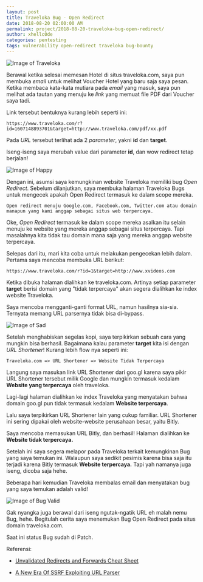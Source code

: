 ```yaml
---
layout: post
title: Traveloka Bug - Open Redirect
date: 2018-08-20 02:00:00 AM
permalink: project/2018-08-20-traveloka-bug-open-redirect/
author: xhellc0de
categories: pentesting
tags: vulnerability open-redirect traveloka bug-bounty
---
```

![Image of Traveloka](https://noobsec.org/images/tv.png)

Berawal ketika selesai memesan Hotel di situs traveloka.com, saya pun membuka *email* untuk melihat Voucher Hotel yang baru saja saya pesan. Ketika membaca kata-kata mutiara pada *email* yang masuk, saya pun melihat ada tautan yang menuju ke *link* yang memuat file PDF dari Voucher saya tadi. 

Link tersebut bentuknya kurang lebih seperti ini:
```
https://www.traveloka.com/r?id=1607148893701&target=http://www.traveloka.com/pdf/xx.pdf
```

Pada *URL* tersebut terlihat ada 2 *parameter*, yakni **id** dan **target**.

Iseng-iseng saya merubah value dari parameter **id**, dan wow redirect tetap berjalan!

![Image of Happy](https://noobsec.org/images/happy.gif)

Dengan ini, asumsi saya kemungkinan website Traveloka memiliki bug *Open Redirect*. Sebelum dilanjutkan, saya membuka halaman Traveloka Bugs untuk mengecek apakah Open Redirect termasuk ke dalam scope mereka.

```
Open redirect menuju Google.com, Facebook.com, Twitter.com atau domain manapun yang kami anggap sebagai situs web terpercaya.
```

Oke, *Open Redirect* termasuk ke dalam scope mereka asalkan itu selain menuju ke website yang mereka anggap sebagai situs terpercaya. Tapi masalahnya kita tidak tau domain mana saja yang mereka anggap website terpercaya.

Selepas dari itu, mari kita coba untuk melakukan pengecekan lebih dalam. Pertama saya mencoba membuka URL berikut: 

```
https://www.traveloka.com/r?id=1&target=http://www.xvideos.com
```

Ketika dibuka halaman dialihkan ke traveloka.com. Artinya setiap parameter **target** berisi domain yang "tidak terpercaya" akan segera dialihkan ke index website Traveloka.

Saya mencoba mengganti-ganti format URL, namun hasilnya sia-sia. Ternyata memang URL parsernya tidak bisa di-bypass.

![Image of Sad](https://noobsec.org/images/sad.gif)

Setelah menghabiskan segelas kopi, saya terpikirkan sebuah cara yang mungkin bisa berhasil. Bagaimana kalau parameter **target** kita isi dengan *URL Shortener*!
Kurang lebih flow nya seperti ini:

```
Traveloka.com => URL Shortener => Website Tidak Terpercaya
```

Langung saya masukan link URL Shortener dari goo.gl karena saya pikir URL Shortener tersebut milik Google dan mungkin termasuk kedalam **Website yang terpercaya** oleh traveloka.

Lagi-lagi halaman dialihkan ke index Traveloka yang menyatakan bahwa domain goo.gl pun tidak termasuk kedalam **Website terpercaya**.

Lalu saya terpikirkan URL Shortener lain yang cukup familiar. URL Shortener ini sering dipakai oleh website-website perusahaan besar, yaitu Bitly.

Saya mencoba memasukan URL Bitly, dan berhasil! Halaman dialihkan ke **Website tidak terpercaya.**

Setelah ini saya segera melapor pada Traveloka terkait kemungkinan Bug yang saya temukan ini. Walaupun saya sedikit pesimis karena bisa saja itu terjadi karena Bitly termasuk **Website terpercaya.** Tapi yah namanya juga iseng, dicoba saja hehe.

Beberapa hari kemudian Traveloka membalas email dan menyatakan bug yang saya temukan adalah valid!

![Image of Bug Valid](https://noobsec.org/images/email_tv.jpg)

Gak nyangka juga berawal dari iseng ngutak-ngatik URL eh malah nemu Bug, hehe. Begitulah cerita saya menemukan Bug Open Redirect pada situs domain traveloka.com.

Saat ini status Bug sudah di Patch.

Referensi:

* [Unvalidated Redirects and Forwards Cheat Sheet](https://www.owasp.org/index.php/Unvalidated_Redirects_and_Forwards_Cheat_Sheet)

* [A New Era Of SSRF Exploiting URL Parser](https://www.blackhat.com/docs/us-17/thursday/us-17-Tsai-A-New-Era-Of-SSRF-Exploiting-URL-Parser-In-Trending-Programming-Languages.pdf)
